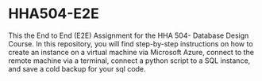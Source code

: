 # HHA504-E2E
 
This the End to End (E2E) Assignment for the HHA 504- Database Design Course. In this repository, you will find step-by-step instructions on how to create an instance on a virtual machine via Microsoft Azure, connect to the remote machine via a terminal, connect a python script to a SQL instance, and save a cold backup for your sql code.

